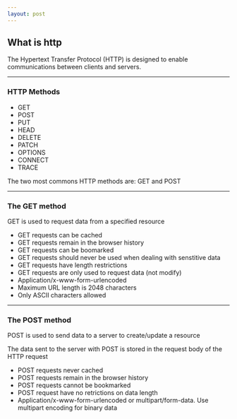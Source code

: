 ```yaml
---
layout: post
---
```

## What is http

The Hypertext Transfer Protocol (HTTP) is designed to enable communications between clients and servers.

---

### HTTP Methods

- GET
- POST
- PUT
- HEAD
- DELETE
- PATCH
- OPTIONS
- CONNECT
- TRACE

The two most commons HTTP methods are: GET and POST

---

### The GET method

GET is used to request data from a specified resource

- GET requests can be cached
- GET requests remain in the browser history
- GET requests can be boomarked
- GET requests should never be used when dealing with senstitive data
- GET requests have length restrictions
- GET requests are only used to request data (not modify)
- Application/x-www-form-urlencoded
- Maximum URL length is 2048 characters
- Only ASCII characters allowed
  
--- 

### The POST method

POST is used to send data to a server to create/update a resource

The data sent to the server with POST is stored in the request body of the HTTP request

- POST requests never cached
- POST requests remain in the browser history
- POST requests cannot be bookmarked
- POST request have no retrictions on data length
- Application/x-www-form-urlencoded or multipart/form-data. Use multipart encoding for binary data

